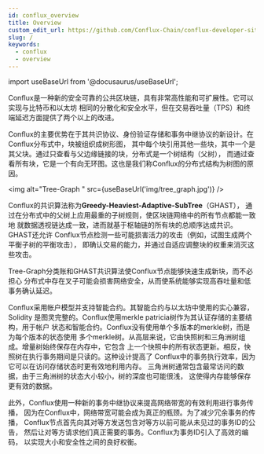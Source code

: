 ```yaml
---
id: conflux_overview
title: Overview
custom_edit_url: https://github.com/Conflux-Chain/conflux-developer-site/edit/master/docs/introduction/zh/overview.md
slug: /
keywords:
  - conflux
  - overview
---
```

import useBaseUrl from '@docusaurus/useBaseUrl';

Conflux是一种新的安全可靠的公共区块链，具有非常高性能和可扩展性。它可以实现与比特币和以太坊
相同的分散化和安全水平，但在交易吞吐量（TPS）和终端延迟方面提供了两个以上的改进。 

Conflux的主要优势在于其共识协议、身份验证存储和事务中继协议的新设计。在Conflux分布式中，块被组织成树形图，
其中每个块引用其他一些块，其中一个是其父块。通过只查看与父边缘链接的块，分布式是一个树结构（父树），
而通过查看所有块，它是一个有向无环图。这也是我们称Conflux的分布式结构为树图的原因。

<img alt="Tree-Graph " src={useBaseUrl('img/tree_graph.jpg')} />

Conflux的共识算法称为**Greedy-Heaviest-Adaptive-SubTree**（GHAST），
通过在分布式中的父树上应用最重的子树规则，使区块链网络中的所有节点都能一致地
就数据透视链达成一致，进而就基于枢轴链的所有块的总顺序达成共识。GHAST还允许
Conflux节点检测一些可能损害活力的攻击（例如，试图生成两个平衡子树的平衡攻击），
即确认交易的能力，并通过自适应调整块的权重来消灭这些攻击。

Tree-Graph分类账和GHAST共识算法使Conflux节点能够快速生成新块，而不必担心
分布式中存在叉子可能会损害网络安全，从而使系统能够实现高吞吐量和低事务确认延迟。

Conflux采用帐户模型并支持智能合约。其智能合约与以太坊中使用的实心兼容，Solidity
是图灵完整的。Conflux使用merkle patricia树作为其认证存储的主要结构，用于帐户
状态和智能合约。Conflux没有使用单个多版本的merkle树，而是为每个版本的状态使用
多个merkle树。从高层来说，它由快照树和三角洲树组成。增量树始终保存在内存中，它包含
上一个快照中的所有状态更新。相反，快照树在执行事务期间是只读的。这种设计提高了
Conflux中的事务执行效率，因为它可以在访问存储状态时更有效地利用内存。
三角洲树通常包含最常访问的数据，由于三角洲树的状态大小较小，树的深度也可能很浅，
这使得内存能够保存更有效的数据。

此外，Conflux使用一种新的事务中继协议来提高网络带宽的有效利用进行事务传播，
因为在Conflux中，网络带宽可能会成为真正的瓶颈。为了减少冗余事务的传播，
Conflux节点首先向其对等方发送包含对等方以前可能从未见过的事务ID的公告，
然后让对等方请求他们真正需要的事务。Conflux为事务ID引入了高效的编码，
以实现大小和安全性之间的良好权衡。
